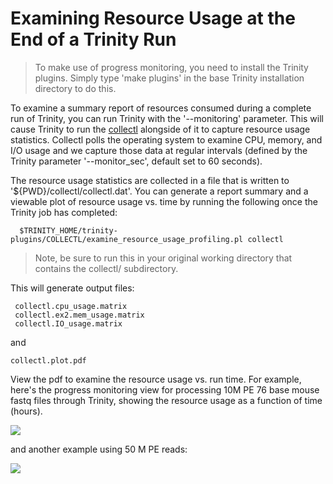 # Examining Resource Usage at the End of a Trinity Run

>To make use of progress monitoring, you need to install the Trinity plugins.  Simply type 'make plugins' in the base Trinity installation directory to do this.

To examine a summary report of resources consumed during a complete run of Trinity, you can run Trinity with the '--monitoring' parameter.  This will cause Trinity to run the [collectl](http://collectl.sourceforge.net/) alongside of it to capture resource usage statistics. Collectl polls the operating system to examine CPU, memory, and I/O usage and we capture those data at regular intervals (defined by the Trinity parameter '--monitor_sec', default set to 60 seconds).

The resource usage statistics are collected in a file that is written to '${PWD}/collectl/collectl.dat'.  You can generate a report summary and a viewable plot of resource usage vs. time by running the following once the Trinity job has completed:

      $TRINITY_HOME/trinity-plugins/COLLECTL/examine_resource_usage_profiling.pl collectl

>Note, be sure to run this in your original working directory that contains the collectl/ subdirectory.

This will generate output files:

     collectl.cpu_usage.matrix
     collectl.ex2.mem_usage.matrix
     collectl.IO_usage.matrix

and

    collectl.plot.pdf

View the pdf to examine the resource usage vs. run time.  For example, here's the progress monitoring view for processing 10M PE 76 base mouse fastq files through Trinity, showing the resource usage as a function of time (hours).

<img src="https://raw.githubusercontent.com/wiki/trinityrnaseq/trinityrnaseq/images/collectl_monitoring_mouse10M.png">

and another example using 50 M PE reads:

<img src="https://raw.githubusercontent.com/wiki/trinityrnaseq/trinityrnaseq/images/collectl_monitoring_mouse50M.png">
